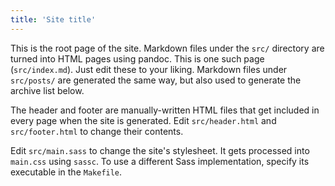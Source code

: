 ```yaml
---
title: 'Site title'
---
```


This is the root page of the site.
Markdown files under the `src/` directory are turned into HTML pages using pandoc.
This is one such page (`src/index.md`).
Just edit these to your liking.
Markdown files under `src/posts/` are generated the same way, but also
used to generate the archive list below.

The header and footer are manually-written HTML files that get included
in every page when the site is generated.
Edit `src/header.html` and `src/footer.html` to change their contents.

Edit `src/main.sass` to change the site's stylesheet.
It gets processed into `main.css` using `sassc`.
To use a different Sass implementation, specify its executable in the
`Makefile`.

